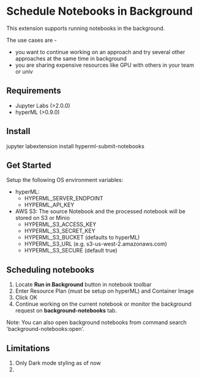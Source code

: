 # Schedule Notebooks in Background
This extension supports running notebooks in the background. 

The use cases are - 
* you want to continue working on an approach and try several other approaches at the same time in background
* you are sharing expensive resources like GPU with others in your team or univ 


## Requirements
- Jupyter Labs (>2.0.0)
- hyperML (>0.9.0)


## Install
jupyter labextension install hyperml-submit-notebooks

## Get Started
Setup the following OS environment variables:
- hyperML: 
    - HYPERML_SERVER_ENDPOINT 
    - HYPERML_API_KEY
- AWS S3: The source Notebook and the processed notebook will be stored on S3 or Minio
    - HYPERML_S3_ACCESS_KEY 
    - HYPERML_S3_SECRET_KEY
    - HYPERML_S3_BUCKET (defaults to hyperML)
    - HYPERML_S3_URL (e.g. s3-us-west-2.amazonaws.com)
    - HYPERML_S3_SECURE (default true)

## Scheduling notebooks 
1. Locate **Run in Background** button in notebook toolbar
2. Enter Resource Plan (must be setup on hyperML) and Container Image
3. Click OK
4. Continue working on the current notebook or monitor the background request on **background-notebooks** tab. 


Note: You can also open background notebooks from command search 'background-notebooks:open'.

## Limitations
1. Only Dark mode styling as of now 
2. 